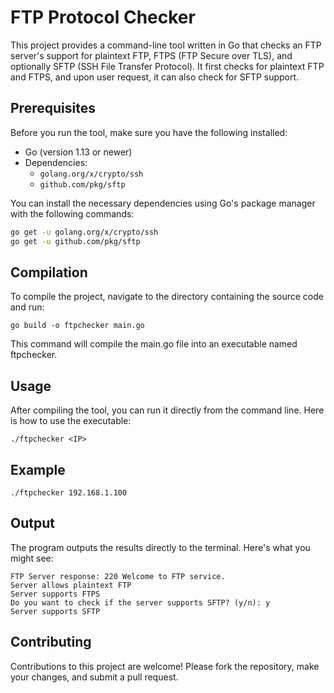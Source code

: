 # FTP Protocol Checker

This project provides a command-line tool written in Go that checks an FTP server's support for plaintext FTP, FTPS (FTP Secure over TLS), and optionally SFTP (SSH File Transfer Protocol). It first checks for plaintext FTP and FTPS, and upon user request, it can also check for SFTP support.

## Prerequisites

Before you run the tool, make sure you have the following installed:
- Go (version 1.13 or newer)
- Dependencies:
  - `golang.org/x/crypto/ssh`
  - `github.com/pkg/sftp`

You can install the necessary dependencies using Go's package manager with the following commands:

```bash
go get -u golang.org/x/crypto/ssh
go get -u github.com/pkg/sftp
```


## Compilation

To compile the project, navigate to the directory containing the source code and run:

```
go build -o ftpchecker main.go
```

This command will compile the main.go file into an executable named ftpchecker.

## Usage

After compiling the tool, you can run it directly from the command line. Here is how to use the executable:

```
./ftpchecker <IP>
```

## Example

```
./ftpchecker 192.168.1.100
```

## Output

The program outputs the results directly to the terminal. Here's what you might see:

```
FTP Server response: 220 Welcome to FTP service.
Server allows plaintext FTP
Server supports FTPS
Do you want to check if the server supports SFTP? (y/n): y
Server supports SFTP
```

## Contributing

Contributions to this project are welcome! Please fork the repository, make your changes, and submit a pull request.
